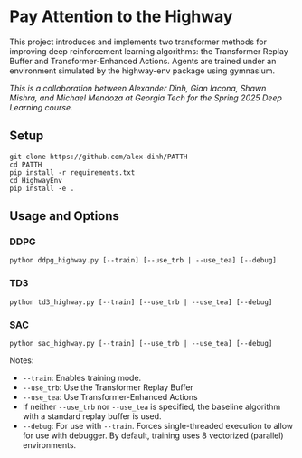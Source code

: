 # Pay Attention to the Highway
This project introduces and implements two transformer methods for improving deep reinforcement learning algorithms: the Transformer Replay Buffer and Transformer-Enhanced Actions. Agents are trained under an environment simulated by the highway-env package using gymnasium.

*This is a collaboration between Alexander Dinh, Gian Iacona, Shawn Mishra, and Michael Mendoza at Georgia Tech for the Spring 2025 Deep Learning course.*

## Setup
```commandline
git clone https://github.com/alex-dinh/PATTH
cd PATTH
pip install -r requirements.txt
cd HighwayEnv
pip install -e .
```

## Usage and Options

### DDPG
```commandline
python ddpg_highway.py [--train] [--use_trb | --use_tea] [--debug]
```

### TD3
```commandline
python td3_highway.py [--train] [--use_trb | --use_tea] [--debug]
```

### SAC
```commandline
python sac_highway.py [--train] [--use_trb | --use_tea] [--debug]
```

Notes:
- `--train`: Enables training mode. 
- `--use_trb`: Use the Transformer Replay Buffer
- `--use_tea`: Use Transformer-Enhanced Actions
- If neither `--use_trb` nor `--use_tea` is specified, the baseline algorithm with a standard replay buffer is used.
- `--debug`: For use with `--train`. Forces single-threaded execution to allow for use with debugger. By default, training uses 8 vectorized (parallel) environments.